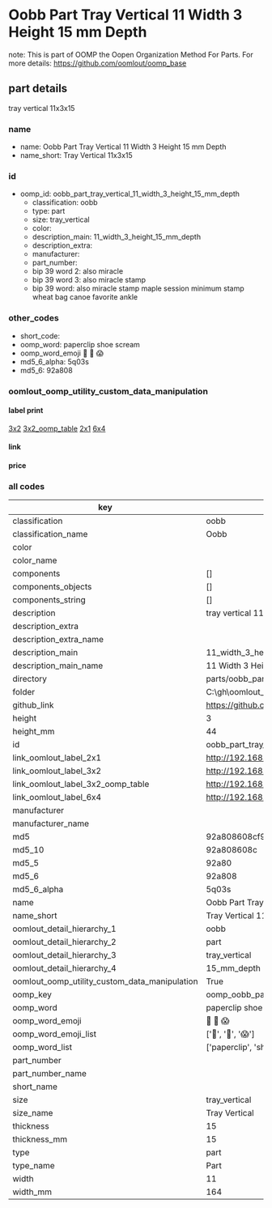 # Oobb Part Tray Vertical 11 Width 3 Height 15 mm Depth  

note: This is part of OOMP the Oopen Organization Method For Parts. For more details: https://github.com/oomlout/oomp_base

##  part details
  



tray vertical 11x3x15



### name
* name: Oobb Part Tray Vertical 11 Width 3 Height 15 mm Depth
* name_short: Tray Vertical 11x3x15 
### id
* oomp_id: oobb_part_tray_vertical_11_width_3_height_15_mm_depth
  * classification: oobb
  * type: part
  * size: tray_vertical
  * color: 
  * description_main: 11_width_3_height_15_mm_depth
  * description_extra: 
  * manufacturer: 
  * part_number: 
  * bip 39 word 2: also miracle
  * bip 39 word 3: also miracle stamp
  * bip 39 word: also miracle stamp maple session minimum stamp wheat bag canoe favorite ankle

### other_codes
* short_code: 
* oomp_word: paperclip shoe scream
* oomp_word_emoji :paperclip: :shoe: :scream:
* md5_6_alpha: 5q03s
* md5_6: 92a808






### oomlout_oomp_utility_custom_data_manipulation
#### label print
[3x2](http://192.168.1.245:1112/?label=oomp%205q03s)
[3x2_oomp_table](http://192.168.1.108:1112/?label=oomp%205q03s)
[2x1](http://192.168.1.242:1112/?label=oomp%205q03s)
[6x4](http://192.168.1.55:1112/?label=oomp%205q03s)    

#### link

                              

#### price







### all codes 
| key | value |  
| --- | --- |  
| classification | oobb |  
| classification_name | Oobb |  
| color |  |  
| color_name |  |  
| components | [] |  
| components_objects | [] |  
| components_string | [] |  
| description | tray vertical 11x3x15 |  
| description_extra |  |  
| description_extra_name |  |  
| description_main | 11_width_3_height_15_mm_depth |  
| description_main_name | 11 Width 3 Height 15 mm Depth |  
| directory | parts/oobb_part_tray_vertical_11_width_3_height_15_mm_depth |  
| folder | C:\gh\oomlout_oobb_version_4_generated_parts\parts\oobb_part_tray_vertical_11_width_3_height_15_mm_depth |  
| github_link | https://github.com/oomlout/oomlout_oomp_part_src/tree/main/parts/oobb_part_tray_vertical_11_width_3_height_15_mm_depth |  
| height | 3 |  
| height_mm | 44 |  
| id | oobb_part_tray_vertical_11_width_3_height_15_mm_depth |  
| link_oomlout_label_2x1 | http://192.168.1.242:1112/?label=oomp%205q03s |  
| link_oomlout_label_3x2 | http://192.168.1.245:1112/?label=oomp%205q03s |  
| link_oomlout_label_3x2_oomp_table | http://192.168.1.108:1112/?label=oomp%205q03s |  
| link_oomlout_label_6x4 | http://192.168.1.55:1112/?label=oomp%205q03s |  
| manufacturer |  |  
| manufacturer_name |  |  
| md5 | 92a808608cf9fa8e34622879a8e3583a |  
| md5_10 | 92a808608c |  
| md5_5 | 92a80 |  
| md5_6 | 92a808 |  
| md5_6_alpha | 5q03s |  
| name | Oobb Part Tray Vertical 11 Width 3 Height 15 mm Depth |  
| name_short | Tray Vertical 11x3x15  |  
| oomlout_detail_hierarchy_1 | oobb |  
| oomlout_detail_hierarchy_2 | part |  
| oomlout_detail_hierarchy_3 | tray_vertical |  
| oomlout_detail_hierarchy_4 | 15_mm_depth |  
| oomlout_oomp_utility_custom_data_manipulation | True |  
| oomp_key | oomp_oobb_part_tray_vertical_11_width_3_height_15_mm_depth |  
| oomp_word | paperclip shoe scream |  
| oomp_word_emoji | :paperclip: :shoe: :scream: |  
| oomp_word_emoji_list | [':paperclip:', ':shoe:', ':scream:'] |  
| oomp_word_list | ['paperclip', 'shoe', 'scream'] |  
| part_number |  |  
| part_number_name |  |  
| short_name |  |  
| size | tray_vertical |  
| size_name | Tray Vertical |  
| thickness | 15 |  
| thickness_mm | 15 |  
| type | part |  
| type_name | Part |  
| width | 11 |  
| width_mm | 164 |  
